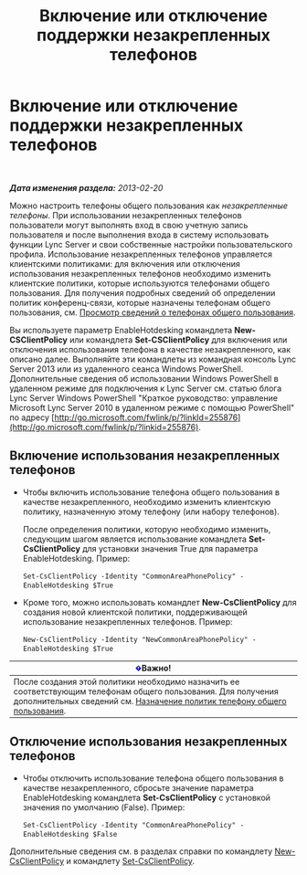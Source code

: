 ﻿---
title: Включение или отключение поддержки незакрепленных телефонов
TOCTitle: Включение или отключение поддержки незакрепленных телефонов
ms:assetid: 93a7fed6-f61a-4b41-9336-a8320afa87cf
ms:mtpsurl: https://technet.microsoft.com/ru-ru/library/JJ994057(v=OCS.15)
ms:contentKeyID: 52058275
ms.date: 05/19/2016
mtps_version: v=OCS.15
ms.translationtype: HT
---

# Включение или отключение поддержки незакрепленных телефонов

 

_**Дата изменения раздела:** 2013-02-20_

Можно настроить телефоны общего пользования как *незакрепленные телефоны*. При использовании незакрепленных телефонов пользователи могут выполнять вход в свою учетную запись пользователя и после выполнения входа в систему использовать функции Lync Server и свои собственные настройки пользовательского профила. Использование незакрепленных телефонов управляется клиентскими политиками: для включения или отключения использования незакрепленных телефонов необходимо изменить клиентские политики, которые используются телефонами общего пользования. Для получения подробных сведений об определении политик конференц-связи, которые назначены телефонам общего пользования, см. [Просмотр сведений о телефонах общего пользования](lync-server-2013-view-common-area-phone-information.md).

Вы используете параметр EnableHotdesking командлета **New-CSClientPolicy** или командлета **Set-CSClientPolicy** для включения или отключения использования телефона в качестве незакрепленного, как описано далее. Выполняйте эти командлеты из командная консоль Lync Server 2013 или из удаленного сеанса Windows PowerShell. Дополнительные сведения об использовании Windows PowerShell в удаленном режиме для подключения к Lync Server см. статью блога Lync Server Windows PowerShell "Краткое руководство: управление Microsoft Lync Server 2010 в удаленном режиме с помощью PowerShell" по адресу [http://go.microsoft.com/fwlink/p/?linkId=255876](http://go.microsoft.com/fwlink/p/?linkid=255876).


## Включение использования незакрепленных телефонов

  - Чтобы включить использование телефона общего пользования в качестве незакрепленного, необходимо изменить клиентскую политику, назначенную этому телефону (или набору телефонов).
    
    После определения политики, которую необходимо изменить, следующим шагом является использование командлета **Set-CsClientPolicy** для установки значения True для параметра EnableHotdesking. Пример:
    
        Set-CsClientPolicy -Identity "CommonAreaPhonePolicy" - EnableHotdesking $True

  - Кроме того, можно использовать командлет **New-CsClientPolicy** для создания новой клиентской политики, поддерживающей использование незакрепленных телефонов. Пример:
    
        New-CsClientPolicy -Identity "NewCommonAreaPhonePolicy" - EnableHotdesking $True

<table>
<thead>
<tr class="header">
<th><img src="images/JJ618369.important(OCS.15).gif" title="important" alt="important" />Важно!</th>
</tr>
</thead>
<tbody>
<tr class="odd">
<td>После создания этой политики необходимо назначить ее соответствующим телефонам общего пользования. Для получения дополнительных сведений см. <a href="lync-server-2013-assign-policies-to-a-common-area-phone.md">Назначение политик телефону общего пользования</a>.</td>
</tr>
</tbody>
</table>


## Отключение использования незакрепленных телефонов

  - Чтобы отключить использование телефона общего пользования в качестве незакрепленного, сбросьте значение параметра EnableHotdesking командлета **Set-CsClientPolicy** с установкой значения по умолчанию (False). Пример:
    
        Set-CsClientPolicy -Identity "CommonAreaPhonePolicy" - EnableHotdesking $False

Дополнительные сведения см. в разделах справки по командлету [New-CsClientPolicy](new-csclientpolicy.md) и командлету [Set-CsClientPolicy](set-csclientpolicy.md).

